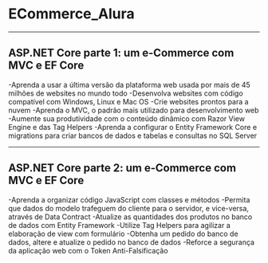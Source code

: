# ECommerce_Alura

--------------------------------------------------------
ASP.NET Core parte 1: um e-Commerce com MVC e EF Core
--------------------------------------------------------

-Aprenda a usar a última versão da plataforma web usada por mais de 45 milhões de websites no mundo todo
-Desenvolva websites com código compatível com Windows, Linux e Mac OS
-Crie websites prontos para a nuvem
-Aprenda o MVC, o padrão mais utilizado para desenvolvimento web
-Aumente sua produtividade com o conteúdo dinâmico com Razor View Engine e das Tag Helpers
-Aprenda a configurar o Entity Framework Core e migrations para criar bancos de dados e tabelas e consultas no SQL Server

----------------------------------------------------------
ASP.NET Core parte 2: um e-Commerce com MVC e EF Core
----------------------------------------------------------

-Aprenda a organizar código JavaScript com classes e métodos
-Permita que dados do modelo trafeguem do cliente para o servidor, e vice-versa, através de Data Contract
-Atualize as quantidades dos produtos no banco de dados com Entity Framework
-Utilize Tag Helpers para agilizar a elaboração de view com formulário
-Obtenha um pedido do banco de dados, altere e atualize o pedido no banco de dados
-Reforce a segurança da aplicação web com o Token Anti-Falsificação
